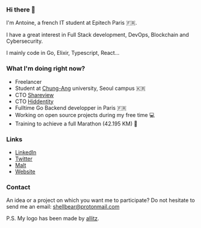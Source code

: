 ### Hi there 👋

I'm Antoine, a french IT student at Epitech Paris 🇫🇷.

I have a great interest in Full Stack development, DevOps, Blockchain and Cybersecurity.

I mainly code in Go, Elixir, Typescript, React...

### What I'm doing right now?

- Freelancer
- Student at [Chung-Ang](https://neweng.cau.ac.kr/index.do) university, Seoul campus 🇰🇷
- CTO [Shareview](https://www.shareview.fr/)
- CTO [Hiddentity](https://hiddentity.fr/)
- Fulltime Go Backend developper in Paris 🇫🇷
- Working on open source projects during my free time 💻
- Training to achieve a full Marathon (42.195 KM) 🏃

### Links

- [LinkedIn](https://www.linkedin.com/in/antoine-ordonez/)
- [Twitter](https://twitter.com/_shellbear)
- [Malt](https://www.malt.fr/profile/antoineordonez)
- [Website](https://shellbear.me/)


### Contact

An idea or a project on which you want me to participate?
Do not hesitate to send me an email: [shellbear@protonmail.com](mailto:shellbear@protonmail.com)


P.S. My logo has been made by [allitz](https://allitz.tumblr.com/).
